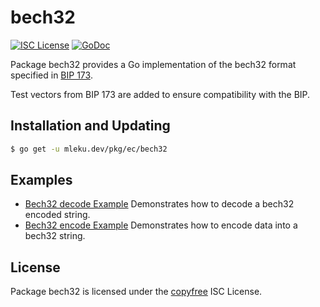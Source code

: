 bech32
==========

[![ISC License](http://img.shields.io/badge/license-ISC-blue.svg)](http://copyfree.org)
[![GoDoc](https://godoc.org/realy.mleku.dev/pkg/ec/bech32?status.png)](http://godoc.org/realy.mleku.dev/pkg/ec/bech32)

Package bech32 provides a Go implementation of the bech32 format specified in
[BIP 173](https://github.com/bitcoin/bips/blob/master/bip-0173.mediawiki).

Test vectors from BIP 173 are added to ensure compatibility with the BIP.

## Installation and Updating

```bash
$ go get -u mleku.dev/pkg/ec/bech32
```

## Examples

* [Bech32 decode Example](http://godoc.org/realy.mleku.dev/pkg/ec/bech32#example-Bech32Decode)
  Demonstrates how to decode a bech32 encoded string.
* [Bech32 encode Example](http://godoc.org/realy.mleku.dev/pkg/ec/bech32#example-BechEncode)
  Demonstrates how to encode data into a bech32 string.

## License

Package bech32 is licensed under the [copyfree](http://copyfree.org) ISC
License.
